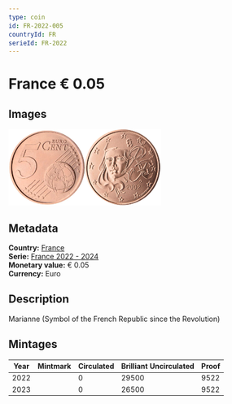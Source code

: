 ```yaml
---
type: coin
id: FR-2022-005
countryId: FR
serieId: FR-2022
---
```


# France € 0.05

## Images

<img src="../../../Images/common-2007-005.webp" height="150" alt="Front image"><img src="Images/france-2022-005.webp" height="150" alt="Back image">

## Metadata

**Country:** [France](../index.md)\
**Serie:** [France 2022 - 2024](index.md)\
**Monetary value:** € 0.05\
**Currency:** Euro

## Description

Marianne (Symbol of the French Republic since the Revolution)

## Mintages

| Year | Mintmark | Circulated | Brilliant Uncirculated | Proof |
| ---- | -------- | ---------- | ---------------------- | ----- |
| 2022 |          | 0          | 29500                  | 9522  |
| 2023 |          | 0          | 26500                  | 9522  |
